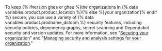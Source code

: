 To keep {% ifversion ghes or ghae %}the organizations in {% data variables.product.product_location %}{% else %}your organization{% endif %} secure, you can use a variety of {% data variables.product.prodname_dotcom %} security features, including security policies, dependency graphs, secret scanning and Dependabot security and version updates. For more information, see "[Securing your organization](/code-security/getting-started/securing-your-organization)" and "[Managing security and analysis settings for your organization](/organizations/keeping-your-organization-secure/managing-security-and-analysis-settings-for-your-organization)."